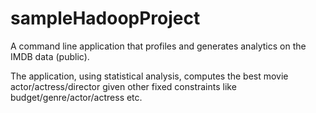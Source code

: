 # sampleHadoopProject
A command line application that profiles and generates analytics on the IMDB data (public).

The application, using statistical analysis, computes the best movie actor/actress/director given other fixed constraints like budget/genre/actor/actress etc. 
